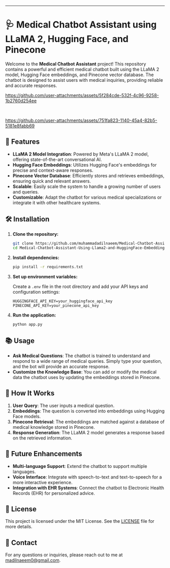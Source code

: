 
---

# **🩺 Medical Chatbot Assistant using LLaMA 2, Hugging Face, and Pinecone**

Welcome to the **Medical Chatbot Assistant** project! This repository contains a powerful and efficient medical chatbot built using the LLaMA 2 model, Hugging Face embeddings, and Pinecone vector database. The chatbot is designed to assist users with medical inquiries, providing reliable and accurate responses.

https://github.com/user-attachments/assets/5f284cde-532f-4c96-9258-1b2760d254ee

<br>


https://github.com/user-attachments/assets/751fa823-1140-45a4-82b5-5181e8fabb69



## **🚀 Features**

- **LLaMA 2 Model Integration**: Powered by Meta's LLaMA 2 model, offering state-of-the-art conversational AI.
- **Hugging Face Embeddings**: Utilizes Hugging Face's embeddings for precise and context-aware responses.
- **Pinecone Vector Database**: Efficiently stores and retrieves embeddings, ensuring quick and relevant answers.
- **Scalable**: Easily scale the system to handle a growing number of users and queries.
- **Customizable**: Adapt the chatbot for various medical specializations or integrate it with other healthcare systems.

## **🛠️ Installation**

1. **Clone the repository:**

   ```bash
   git clone https://github.com/muhammadadilnaeem/Medical-Chatbot-Assistant-Using-Llama2-and-HuggingFace-Embeddings-and-Pinecone-Vector-db.git
   cd Medical-Chatbot-Assistant-Using-Llama2-and-HuggingFace-Embeddings-and-Pinecone-Vector-db
   ```

2. **Install dependencies:**

   ```bash
   pip install -r requirements.txt
   ```

3. **Set up environment variables:**

   Create a `.env` file in the root directory and add your API keys and configuration settings:

   ```env
   HUGGINGFACE_API_KEY=your_huggingface_api_key
   PINECONE_API_KEY=your_pinecone_api_key
   ```

4. **Run the application:**

   ```bash
   python app.py
   ```

## **📚 Usage**

- **Ask Medical Questions**: The chatbot is trained to understand and respond to a wide range of medical queries. Simply type your question, and the bot will provide an accurate response.
- **Customize the Knowledge Base**: You can add or modify the medical data the chatbot uses by updating the embeddings stored in Pinecone.

## **🧠 How It Works**

1. **User Query**: The user inputs a medical question.
2. **Embeddings**: The question is converted into embeddings using Hugging Face models.
3. **Pinecone Retrieval**: The embeddings are matched against a database of medical knowledge stored in Pinecone.
4. **Response Generation**: The LLaMA 2 model generates a response based on the retrieved information.

## **🤖 Future Enhancements**

- **Multi-language Support**: Extend the chatbot to support multiple languages.
- **Voice Interface**: Integrate with speech-to-text and text-to-speech for a more interactive experience.
- **Integration with EHR Systems**: Connect the chatbot to Electronic Health Records (EHR) for personalized advice.

## **📄 License**

This project is licensed under the MIT License. See the [LICENSE](https://github.com/muhammadadilnaeem/Medical-Chatbot-Assistant-Using-Llama2-and-HuggingFace-Embeddings-and-Pinecone-Vector-db/blob/main/LICENSE) file for more details.


## **📧 Contact**

For any questions or inquiries, please reach out to me at [madilnaeem0@gmail.com](madilnaeem0@gmail.com).


